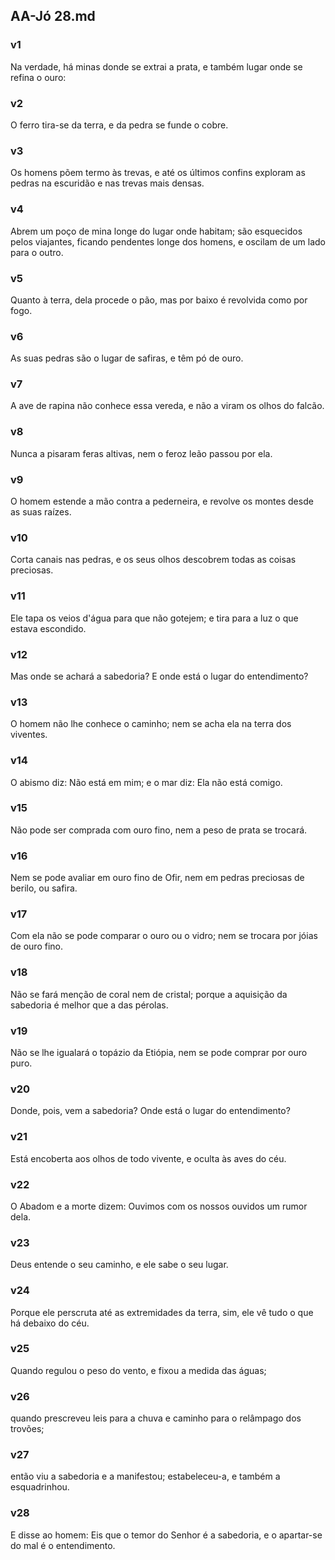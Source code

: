 ## AA-Jó 28.md
### v1
 Na verdade, há minas donde se extrai a prata, e também lugar onde se refina o ouro:
### v2
 O ferro tira-se da terra, e da pedra se funde o cobre.
### v3
 Os homens põem termo às trevas, e até os últimos confins exploram as pedras na escuridão e nas trevas mais densas.
### v4
 Abrem um poço de mina longe do lugar onde habitam; são esquecidos pelos viajantes, ficando pendentes longe dos homens, e oscilam de um lado para o outro.
### v5
 Quanto à terra, dela procede o pão, mas por baixo é revolvida como por fogo.
### v6
 As suas pedras são o lugar de safiras, e têm pó de ouro.
### v7
 A ave de rapina não conhece essa vereda, e não a viram os olhos do falcão.
### v8
 Nunca a pisaram feras altivas, nem o feroz leão passou por ela.
### v9
 O homem estende a mão contra a pederneira, e revolve os montes desde as suas raízes.
### v10
 Corta canais nas pedras, e os seus olhos descobrem todas as coisas preciosas.
### v11
 Ele tapa os veios d'água para que não gotejem; e tira para a luz o que estava escondido.
### v12
 Mas onde se achará a sabedoria? E onde está o lugar do entendimento?
### v13
 O homem não lhe conhece o caminho; nem se acha ela na terra dos viventes.
### v14
 O abismo diz: Não está em mim; e o mar diz: Ela não está comigo.
### v15
 Não pode ser comprada com ouro fino, nem a peso de prata se trocará.
### v16
 Nem se pode avaliar em ouro fino de Ofir, nem em pedras preciosas de berilo, ou safira.
### v17
 Com ela não se pode comparar o ouro ou o vidro; nem se trocara por jóias de ouro fino.
### v18
 Não se fará menção de coral nem de cristal; porque a aquisição da sabedoria é melhor que a das pérolas.
### v19
 Não se lhe igualará o topázio da Etiópia, nem se pode comprar por ouro puro.
### v20
 Donde, pois, vem a sabedoria? Onde está o lugar do entendimento?
### v21
 Está encoberta aos olhos de todo vivente, e oculta às aves do céu.
### v22
 O Abadom e a morte dizem: Ouvimos com os nossos ouvidos um rumor dela.
### v23
 Deus entende o seu caminho, e ele sabe o seu lugar.
### v24
 Porque ele perscruta até as extremidades da terra, sim, ele vê tudo o que há debaixo do céu.
### v25
 Quando regulou o peso do vento, e fixou a medida das águas;
### v26
 quando prescreveu leis para a chuva e caminho para o relâmpago dos trovões;
### v27
 então viu a sabedoria e a manifestou; estabeleceu-a, e também a esquadrinhou.
### v28
 E disse ao homem: Eis que o temor do Senhor é a sabedoria, e o apartar-se do mal é o entendimento.
